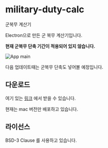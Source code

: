 # military-duty-calc
군복무 계산기



Electron으로 만든 군 복무 계산기입니다.

**현재 군복무 단축 기간이 적용되어 있지 않습니다.**



![App main](https://raw.githubusercontent.com/Taewan-P/military-duty-calc/master/img/readme_img.png)



다음 업데이트때는 군복무 단축도 넣어볼 예정입니다.



## 다운로드

여기 있는 [링크](https://raw.githubusercontent.com/Taewan-P/military-duty-calc/master/app/military-duty-calc.zip) 에서 받을 수 있습니다.

현재는 mac 버전만 배포하고 있습니다.



## 라이선스

BSD-3 Clause 를 사용하고 있습니다.

